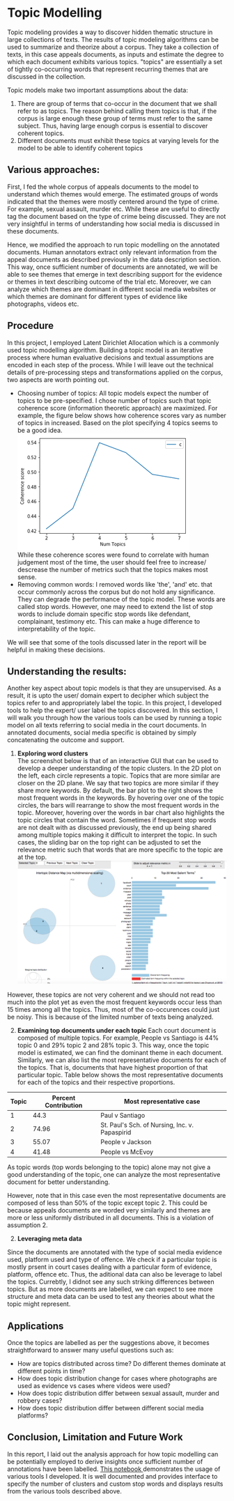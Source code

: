 # Topic Modelling

Topic modeling provides a way to discover hidden thematic structure in large collections of texts. The results of topic modeling algorithms can be used to summarize and theorize about a corpus. They take a collection of texts, in this case appeals documents, as inputs and estimate the degree to which each document exhibits various topics. "topics" are essentially a set of tightly co-occurring words that represent recurring themes that are discussed in the collection.

Topic models make two important assumptions about the data:   
1.	There are group of terms that co-occur in the document that we shall refer to as topics. The reason behind calling them topics is that, if the corpus is large enough these group of terms must refer to the same subject. Thus, having large enough corpus is essential to discover coherent topics.  
2.	Different documents must exhibit these topics at varying levels for the model to be able to identify coherent topics  

## Various approaches:

First, I fed the whole corpus of appeals documents to the model to understand which themes would emerge. The estimated groups of words indicated that the themes were mostly centered around the type of crime. For example, sexual assault, murder etc. While these are useful to directly tag the document based on the type of crime being discussed. They are not very insightful in terms of understanding how social media is discussed in these documents.   

Hence, we modified the approach to run topic modelling on the annotated documents. Human annotators extract only relevant information from the appeal documents as described previously in the data description section. This way, once sufficient number of documents are annotated, we will be able to see themes that emerge in text describing support for the evidence or themes in text describing outcome of the trial etc. Moreover, we can analyze which themes are dominant in different social media websites or which themes are dominant for different types of evidence like photographs, videos etc.

## Procedure

In this project, I employed Latent Dirichlet Allocation which is a commonly used topic modelling algorithm.  Building a topic model is an iterative process where human evaluative decisions and textual assumptions are encoded in each step of the process. While I will leave out the technical details of pre-processing steps and transformations applied on the corpus, two aspects are worth pointing out.

 * Choosing number of topics: 
 All topic models expect the number of topics to be pre-specified. I chose number of topics such that topic coherence score (information theoretic approach) are maximized. For example, the figure below shows how coherence scores vary as number of topics in increased. Based on the plot specifying 4 topics seems to be a good idea.  
 ![coherence](/img/coherence.png)  
 While these coherence scores were found to correlate with human judgement most of the time, the user should feel free to increase/ descrease the number of metrics such that the topics makes most sense.  
 * Removing common words: I removed words like 'the', 'and' etc. that occur commonly across the corpus but do not hold any significance. They can degrade the performance of the topic model. These words are called stop words. However, one may need to extend the list of stop words to include domain specific stop words like defendant, complainant, testimony etc. This can make a huge difference to interpretability of the topic.  

We will see that some of the tools discussed later in the report will be helpful in making these decisions.

## Understanding the results:

Another key aspect about topic models is that they are unsupervised. As a result, it is upto the user/ domain expert to decipher which subject the topics refer to and appropriately label the topic. In this project, I developed tools to help the expert/ user label the topics discovered. In this section, I will walk you through how the various tools can be used by running a topic model on all texts referring to social media in the court documents. In annotated documents, social media specific is obtained by simply concatenating the outcome and support.  

1.	**Exploring word clusters**  
The screenshot below is that of an interactive GUI that can be used to develop a deeper understanding of the topic clusters. In the 2D plot on the left, each circle represents a topic. Topics that are more similar are closer on the 2D plane. We say that two topics are more similar if they share more keywords. By default, the bar plot to the right shows the most frequent words in the keywords. By hovering over one of the topic circles, the bars will rearrange to show the most frequent words in the topic. Moreover, hovering over the words in bar chart also highlights the topic circles that contain the word. Sometimes if frequent stop words are not dealt with as discussed previously, the end up being shared among multiple topics making it difficult to interpret the topic. In such cases, the sliding bar on the top right can be adjusted to set the relevance metric such that words that are more specific to the topic are at the top. 
 ![webapp](/img/webapp.png)  
 
However, these topics are not very coherent and we should not read too much into the plot yet as even the most frequent keywords occur less than 15 times among all the topics. Thus, most of the co-occurences could just be noisy. This is because of the limited number of texts being analyzed. 
 
2.	**Examining top documents under each topic**
Each court document is composed of multiple topics. For example, People vs Santiago is 44% topic 0 and 29% topic 2 and 28% topic 3. This way, once the topic model is estimated, we can find the dominant theme in each document. Similarly, we can also list the most representative documents for each of the topics. That is, documents that have highest proportion of that particular topic.  Table below shows the most representative documents for each of the topics and their respective proportions. 

Topic | Percent Contribution	| Most representative case
------------ | ------------- |---------------------
1	| 44.3	| Paul v Santiago
2	| 74.96 |	St. Paul's Sch. of Nursing, Inc. v. Papaspirid
3	| 55.07	| People v Jackson
4	| 41.48	| People vs McEvoy

As topic words (top words belonging to the topic) alone may not give a good understanding of the topic, one can analyze the most representative document for better understanding. 

However, note that in this case even the most representative documents are composed of less than 50% of the topic except topic 2. This could be because appeals documents are worded very similarly and themes are more or less uniformly distributed in all documents. This is a violation of assumption 2.

2.	**Leveraging meta data**

Since the documents are annotated with the type of social media evidence used, platform used and type of offence. We check if a particular topic is mostly prsent in court cases dealing with a particular form of evidence, platform, offence etc. Thus, the aditional data can also be leverage to label the topics. Currebtly, I didnot see any such striking differences between topics. But as more documents are labelled, we can expect to see more structure and meta data can be used to test any theories about what the topic might represent. 


## Applications  
Once the topics are labelled as per the suggestions above, it becomes straightforward to answer many useful questions such as:
* How are topics distributed across time? Do different themes dominate at different points in time?  
* How does topic distribution change for cases where photographs are used as evidence vs cases where videos were used?
* How does topic distribution differ between sexual assault, murder and robbery cases?
* How does topic distribution differ between different social media platforms?


## Conclusion, Limitation and Future Work

In this report, I laid out the analysis approach for how topic modelling can be potentially employed to derive insights once sufficient number of annotations have been labelled. [This notebook ](https://github.com/rakshita95/court-document-ananlysis/blob/master/annotated-topic-model.ipynb) demonstrates the usage of various tools I developed. It is well documented and provides interface to specify the number of clusters and custom stop words and displays results from the various tools described above. 

